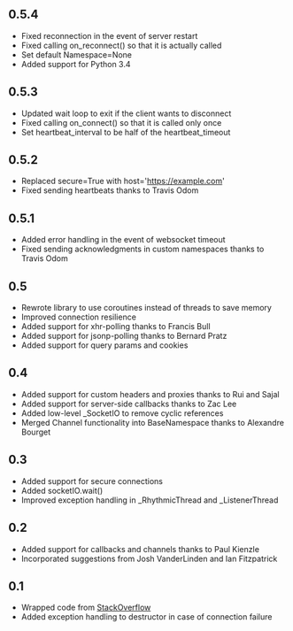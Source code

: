 0.5.4
-----
- Fixed reconnection in the event of server restart
- Fixed calling on_reconnect() so that it is actually called
- Set default Namespace=None
- Added support for Python 3.4

0.5.3
-----
- Updated wait loop to exit if the client wants to disconnect
- Fixed calling on_connect() so that it is called only once
- Set heartbeat_interval to be half of the heartbeat_timeout

0.5.2
-----
- Replaced secure=True with host='https://example.com'
- Fixed sending heartbeats thanks to Travis Odom

0.5.1
-----
- Added error handling in the event of websocket timeout
- Fixed sending acknowledgments in custom namespaces thanks to Travis Odom

0.5
---
- Rewrote library to use coroutines instead of threads to save memory
- Improved connection resilience
- Added support for xhr-polling thanks to Francis Bull
- Added support for jsonp-polling thanks to Bernard Pratz
- Added support for query params and cookies

0.4
---
- Added support for custom headers and proxies thanks to Rui and Sajal
- Added support for server-side callbacks thanks to Zac Lee
- Added low-level _SocketIO to remove cyclic references
- Merged Channel functionality into BaseNamespace thanks to Alexandre Bourget

0.3
---
- Added support for secure connections
- Added socketIO.wait()
- Improved exception handling in _RhythmicThread and _ListenerThread

0.2
---
- Added support for callbacks and channels thanks to Paul Kienzle
- Incorporated suggestions from Josh VanderLinden and Ian Fitzpatrick

0.1
---
- Wrapped code from [StackOverflow](http://stackoverflow.com/questions/6692908/formatting-messages-to-send-to-socket-io-node-js-server-from-python-client)
- Added exception handling to destructor in case of connection failure
